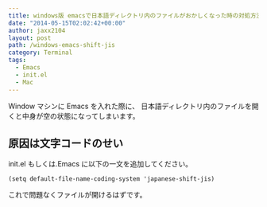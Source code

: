 ```yaml
---
title: windows版 emacsで日本語ディレクトリ内のファイルがおかしくなった時の対処方法
date: "2014-05-15T02:02:42+00:00"
author: jaxx2104
layout: post
path: /windows-emacs-shift-jis
category: Terminal
tags:
  - Emacs
  - init.el
  - Mac
---
```


Window マシンに Emacs を入れた際に、
日本語ディレクトリ内のファイルを開くと中身が空の状態になってしまいます。

## 原因は文字コードのせい

init.el もしくは.Emacs に以下の一文を追加してください。

```
(setq default-file-name-coding-system 'japanese-shift-jis)
```

これで問題なくファイルが開けるはずです。
